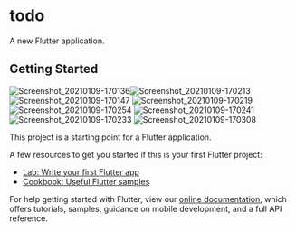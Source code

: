 # todo

A new Flutter application.

## Getting Started
![Screenshot_20210109-170136](https://user-images.githubusercontent.com/72139490/104091054-c5181e00-529c-11eb-8fb0-d4ffcd820dbb.jpg)![Screenshot_20210109-170213](https://user-images.githubusercontent.com/72139490/104091061-cb0dff00-529c-11eb-9fbb-385b6bcc12e1.jpg)
![Screenshot_20210109-170147](https://user-images.githubusercontent.com/72139490/104091064-cea18600-529c-11eb-9450-903f61895604.jpg)
![Screenshot_20210109-170219](https://user-images.githubusercontent.com/72139490/104091085-dfea9280-529c-11eb-9a44-c89a34d3968e.jpg)
![Screenshot_20210109-170254](https://user-images.githubusercontent.com/72139490/104091078-da8d4800-529c-11eb-9864-69d8f9ee213c.jpg)
![Screenshot_20210109-170241](https://user-images.githubusercontent.com/72139490/104091081-dc570b80-529c-11eb-9070-dae1424c8e74.jpg)
![Screenshot_20210109-170233](https://user-images.githubusercontent.com/72139490/104091083-de20cf00-529c-11eb-9bcb-3672d6cc26b6.jpg)
![Screenshot_20210109-170308](https://user-images.githubusercontent.com/72139490/104091086-e24cec80-529c-11eb-8880-b300c2c4c4b8.jpg)

This project is a starting point for a Flutter application.

A few resources to get you started if this is your first Flutter project:

- [Lab: Write your first Flutter app](https://flutter.dev/docs/get-started/codelab)
- [Cookbook: Useful Flutter samples](https://flutter.dev/docs/cookbook)

For help getting started with Flutter, view our
[online documentation](https://flutter.dev/docs), which offers tutorials,
samples, guidance on mobile development, and a full API reference.
